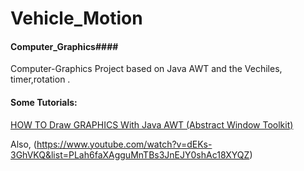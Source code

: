 # Vehicle_Motion

#### Computer_Graphics#### 

Computer-Graphics Project based on Java AWT and the Vechiles, timer,rotation .

#### Some Tutorials:
[HOW TO Draw GRAPHICS With Java AWT (Abstract Window Toolkit)](https://www.youtube.com/watch?v=pDafZdIIeNE)

Also, 
(https://www.youtube.com/watch?v=dEKs-3GhVKQ&list=PLah6faXAgguMnTBs3JnEJY0shAc18XYQZ)

